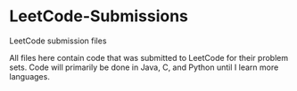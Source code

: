 # LeetCode-Submissions
LeetCode submission files

All files here contain code that was submitted to LeetCode for their problem sets.
Code will primarily be done in Java, C, and Python until I learn more languages.
